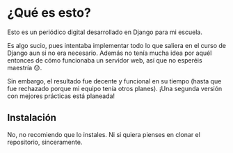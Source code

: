 # ¿Qué es esto?

Esto es un periódico digital desarrollado en Django para mi escuela.

Es algo sucio, pues intentaba implementar todo lo que saliera en el curso de Django aun si no era necesario. Además no tenía mucha idea por aquél entonces de cómo funcionaba un servidor web, así que no esperéis maestría 😓.

Sin embargo, el resultado fue decente y funcional en su tiempo (hasta que fue rechazado porque mi equipo tenía otros planes). ¡Una segunda versión con mejores prácticas está planeada!

## Instalación

No, no recomiendo que lo instales. Ni si quiera pienses en clonar el repositorio, sinceramente.
